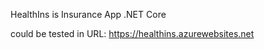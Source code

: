 HealthIns is Insurance App .NET Core 

could be tested in URL:  https://healthins.azurewebsites.net
